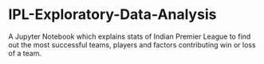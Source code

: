 # IPL-Exploratory-Data-Analysis
A Jupyter Notebook which explains stats of Indian Premier League to find out the most successful teams, players and factors contributing win or loss of a team.
